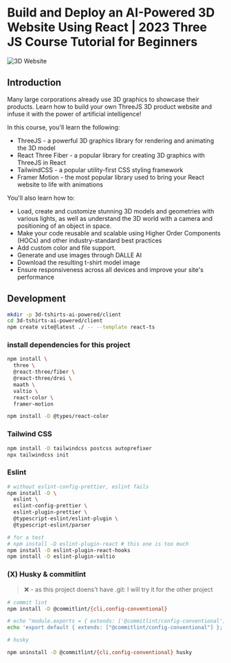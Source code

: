 # Build and Deploy an AI-Powered 3D Website Using React | 2023 Three JS Course Tutorial for Beginners

![3D Website](https://i.ibb.co/Krk39Cf/Thumbnali.png)

## Introduction

Many large corporations already use 3D graphics to showcase their products. Learn how to build your own ThreeJS 3D product website and infuse it with the power of artificial intelligence!

In this course, you'll learn the following:

- ThreeJS - a powerful 3D graphics library for rendering and animating the 3D model
- React Three Fiber - a popular library for creating 3D graphics with ThreeJS in React
- TailwindCSS - a popular utility-first CSS styling framework
- Framer Motion - the most popular library used to bring your React website to life with animations

You'll also learn how to:

- Load, create and customize stunning 3D models and geometries with various lights, as well as understand the 3D world with a camera and positioning of an object in space.
- Make your code reusable and scalable using Higher Order Components (HOCs) and other industry-standard best practices
- Add custom color and file support.
- Generate and use images through DALLE AI
- Download the resulting t-shirt model image
- Ensure responsiveness across all devices and improve your site's performance

## Development

```sh
mkdir -p 3d-tshirts-ai-powered/client
cd 3d-tshirts-ai-powered/client
npm create vite@latest ./ -- --template react-ts
```

### install dependencies for this project

```sh
npm install \
  three \
  @react-three/fiber \
  @react-three/drei \
  maath \
  valtio \
  react-color \
  framer-motion

npm install -D @types/react-color
```

### Tailwind CSS

```sh
npm install -D tailwindcss postcss autoprefixer
npx tailwindcss init
```

### Eslint

```sh
# without eslint-config-prettier, eslint fails
npm install -D \
  eslint \
  eslint-config-prettier \
  eslint-plugin-prettier \
  @typescript-eslint/eslint-plugin \
  @typescript-eslint/parser

# for a test
# npm install -D eslint-plugin-react # this one is too much
npm install -D eslint-plugin-react-hooks
npm install -D eslint-plugin-valtio
```

### (X) Husky & commitlint

> ❌ - as this project doens't have .git: I will try it for the other project

```sh
# commit lint
npm install -D @commitlint/{cli,config-conventional}

# echo "module.exports = { extends: ['@commitlint/config-conventional'] };" > commitlint.config.js
echo 'export default { extends: ["@commitlint/config-conventional"] };' > commitlint.config.js
```

```sh
# husky
```

```sh
npm uninstall -D @commitlint/{cli,config-conventional} husky
```
